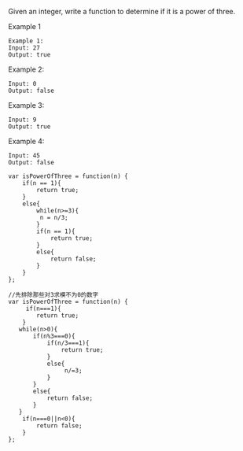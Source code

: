 Given an integer, write a function to determine if it is a power of three.

Example 1
```
Example 1:
Input: 27
Output: true
```
Example 2:
```
Input: 0
Output: false
```
Example 3:
```
Input: 9
Output: true
```
Example 4:
```
Input: 45
Output: false
```

```
var isPowerOfThree = function(n) {
    if(n == 1){
        return true;
    }
    else{
        while(n>=3){
         n = n/3;
        }
        if(n == 1){
            return true;
        }
        else{
            return false;
        }
    }
};
```

```
//先排除那些对3求模不为0的数字
var isPowerOfThree = function(n) {
     if(n===1){
        return true;
    }
   while(n>0){
       if(n%3===0){
           if(n/3===1){
               return true;
           }
           else{
                n/=3;
           }
       }
       else{
           return false;
       }
   }
    if(n===0||n<0){
        return false;
    }
};
```




